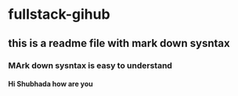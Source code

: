 # fullstack-gihub
## this is a readme file with mark down sysntax
### MArk down sysntax is easy to understand
#### Hi Shubhada how are you
